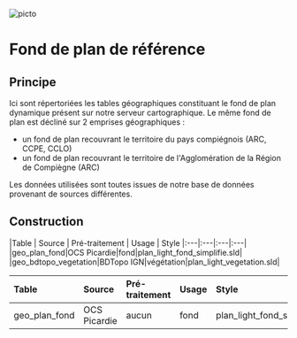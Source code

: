 ![picto](/doc/img/Logo_web-GeoCompiegnois.png)

# Fond de plan de référence

## Principe

Ici sont répertoriées les tables géographiques constituant le fond de plan dynamique présent sur notre serveur cartographique.
Le même fond de plan est décliné sur 2 emprises géographiques :
- un fond de plan recouvrant le territoire du pays compiégnois (ARC, CCPE, CCLO)
- un fond de plan recouvrant le territoire de l'Agglomération de la Région de Compiègne (ARC)

Les données utilisées sont toutes issues de notre base de données provenant de sources différentes.

## Construction

|Table | Source | Pré-traitement | Usage | Style
|:---|:---|:---|:---|  
|geo_plan_fond|OCS Picardie|fond|plan_light_fond_simplifie.sld|
|geo_bdtopo_vegetation|BDTopo IGN|végétation|plan_light_vegetation.sld|


|Table | Source | Pré-traitement | Usage | Style
|:---|:---|:---|:---|:---|
|geo_plan_fond|OCS Picardie|aucun|fond|plan_light_fond_simplifie.sld|
